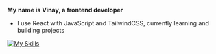 **My name is Vinay, a frontend developer**
- I use React with JavaScript and TailwindCSS, currently learning and building projects

[![My Skills](https://skillicons.dev/icons?i=nodejs,express,js,html,css,react,tailwind,github,figma,cpp&perline=16)](https://github.com/antoinekllee)
